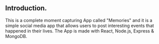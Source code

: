 ## Introduction.
This is a complete moment capturing App called "Memories" and it is a simple social media app that allows users to post interesting events that happened in their lives. The App is made with React, Node.js, Express & MongoDB.
